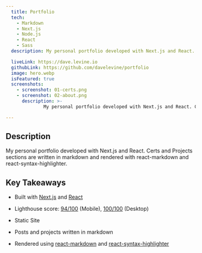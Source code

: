 ```yaml
---
  title: Portfolio
  tech:
    - Markdown
    - Next.js
    - Node.js
    - React
    - Sass
  description: My personal portfolio developed with Next.js and React. Certs and Projects sections are written in markdown and rendered with react-markdown and react-syntax-highlighter.

  liveLink: https://dave.levine.io
  githubLink: https://github.com/davelevine/portfolio
  image: hero.webp
  isFeatured: true
  screenshots:
    - screenshot: 01-certs.png
    - screenshot: 02-about.png
      description: >-
              My personal portfolio developed with Next.js and React. Certs and Projects sections are written in markdown and rendered with react-markdown and react-syntax-highlighter.

---
```


## Description

My personal portfolio developed with Next.js and React. Certs and Projects sections are written in markdown and rendered with react-markdown and react-syntax-highlighter.

## Key Takeaways

- Built with [Next.js] and [React]
- Lighthouse score: [94/100] (Mobile), [100/100] (Desktop)
- Static Site
- Posts and projects written in markdown
- Rendered using [react-markdown] and [react-syntax-highlighter]

  [Next.js]: https://nextjs.org/
  [React]: https://reactjs.org/
  [react-markdown]: https://github.com/remarkjs/react-markdown
  [react-syntax-highlighter]: https://github.com/react-syntax-highlighter/react-syntax-highlighter
  [94/100]: https://pagespeed.web.dev/analysis/https-dave-levine-io/b3x99kmdqe?form_factor=mobile
  [100/100]: https://pagespeed.web.dev/analysis/https-dave-levine-io/b3x99kmdqe?form_factor=desktop
